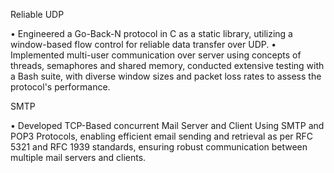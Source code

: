 Reliable UDP

• Engineered a Go-Back-N protocol in C as a static library, utilizing a window-based flow control for reliable data transfer over UDP.
• Implemented multi-user communication over server using concepts of threads, semaphores and shared memory, conducted
extensive testing with a Bash suite, with diverse window sizes and packet loss rates to assess the protocol's performance.

SMTP

• Developed TCP-Based concurrent Mail Server and Client Using SMTP and POP3 Protocols, enabling efficient email sending and
retrieval as per RFC 5321 and RFC 1939 standards, ensuring robust communication between multiple mail servers and clients.
